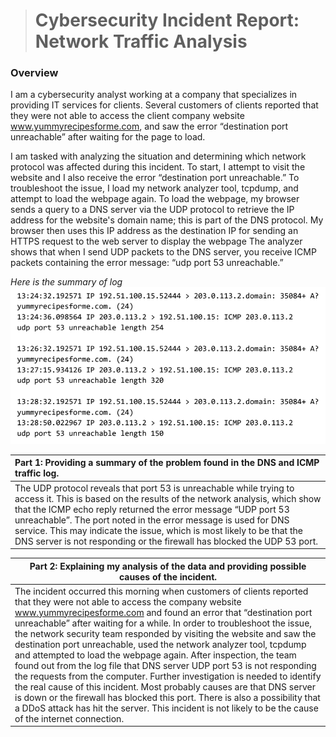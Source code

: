 > # Cybersecurity Incident Report: Network Traffic Analysis

### Overview

I am a cybersecurity analyst working at a company that specializes in providing IT services for clients. Several customers of clients reported that they were not able to access the client company website www.yummyrecipesforme.com, and saw the error “destination port unreachable” after waiting for the page to load. 

I am tasked with analyzing the situation and determining which network protocol was affected during this incident. To start, I attempt to visit the website and I also receive the error “destination port unreachable.” To troubleshoot the issue, I load my network analyzer tool, tcpdump, and attempt to load the webpage again. To load the webpage, my browser sends a query to a DNS server via the UDP protocol to retrieve the IP address for the website's domain name; this is part of the DNS protocol. My browser then uses this IP address as the destination IP for sending an HTTPS request to the web server to display the webpage  The analyzer shows that when I send UDP packets to the DNS server, you receive ICMP packets containing the error message: “udp port 53 unreachable.” 

*Here is the summary of log*
![Network Traffic Log!](./assets/network_traffic_log.png)

| Part 1: Providing a summary of the problem found in the DNS and ICMP traffic log. |
| :----- |
| The UDP protocol reveals that port 53  is unreachable while trying to access it. This is based on the results of the network analysis, which show that the ICMP echo reply returned the error message “UDP port 53 unreachable”. The port noted in the error message is used for DNS service. This may indicate the issue, which is most likely to be that the DNS server is not responding or the firewall has blocked the UDP 53 port. |

| Part 2: Explaining my analysis of the data and providing possible causes of the incident. |
| ----- |
| The incident occurred this morning when customers of clients reported that they were not able to access the company website www.yummyrecipesforme.com and found an error that “destination port unreachable” after waiting for a while. In order to troubleshoot the issue, the network security team responded by visiting the website and saw the destination port unreachable, used the network analyzer tool, tcpdump and attempted to load the webpage again. After inspection, the team found out from the log file that DNS server UDP port 53 is not responding the requests from the computer. Further investigation is needed to identify the real cause of this incident. Most probably causes are that DNS server is down or the firewall has blocked this port. There is also a possibility that a DDoS attack has hit the server. This incident is not likely to be the cause of the internet connection. |
